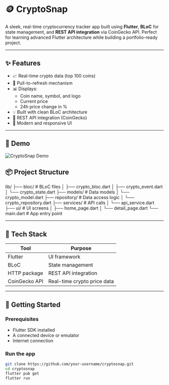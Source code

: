 # 🪙 CryptoSnap

A sleek, real-time cryptocurrency tracker app built using **Flutter**, **BLoC** for state management, and **REST API integration** via CoinGecko API. Perfect for learning advanced Flutter architecture while building a portfolio-ready project.

---

## ✨ Features

- 📈 Real-time crypto data (top 100 coins)
- 🔄 Pull-to-refresh mechanism
- 📊 Displays:
    - Coin name, symbol, and logo
    - Current price
    - 24h price change in %
- 💡 Built with clean BLoC architecture
- 🔌 REST API integration (CoinGecko)
- 📱 Modern and responsive UI

---

## 🎥 Demo

![CryptoSnap Demo](https://user-images.githubusercontent.com/74038190/212281763-e6ecd7ef-c4aa-45b6-a97c-f33f6bb592bd.gif)

## 📦 Project Structure
lib/
├── bloc/ # BLoC files
│ ├── crypto_bloc.dart
│ ├── crypto_event.dart
│ └── crypto_state.dart
├── models/ # Data models
│ └── crypto_model.dart
├── repository/ # Data access logic
│ └── crypto_repository.dart
├── services/ # API calls
│ └── api_service.dart
├── ui/ # UI screens
│ ├── home_page.dart
│ └── detail_page.dart
└── main.dart # App entry point

---

## 🧠 Tech Stack

| Tool           | Purpose                         |
|----------------|----------------------------------|
| Flutter        | UI framework                    |
| BLoC           | State management                |
| HTTP package   | REST API integration            |
| CoinGecko API  | Real-time crypto price data     |

---

## 🚀 Getting Started

### Prerequisites

- Flutter SDK installed
- A connected device or emulator
- Internet connection

### Run the app

```bash
git clone https://github.com/your-username/cryptosnap.git
cd cryptosnap
flutter pub get
flutter run

